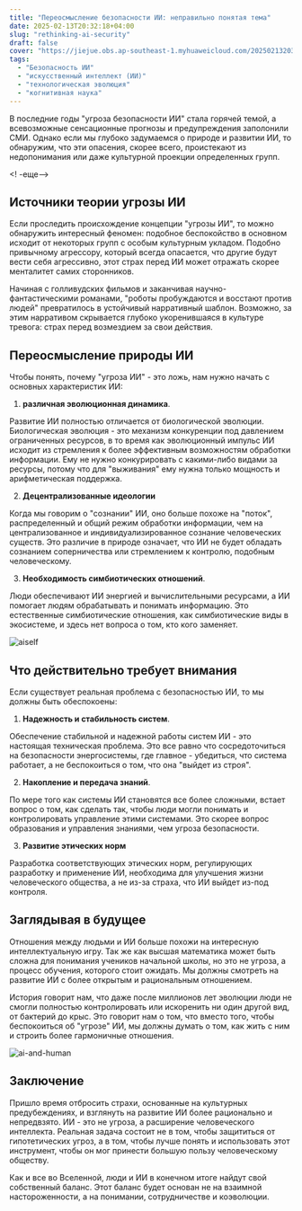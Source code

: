 ```yaml
---
title: "Переосмысление безопасности ИИ: неправильно понятая тема"
date: 2025-02-13T20:32:18+04:00
slug: "rethinking-ai-security"
draft: false
cover: "https://jiejue.obs.ap-southeast-1.myhuaweicloud.com/20250213203825912.webp"
tags:
  - "Безопасность ИИ"
  - "искусственный интеллект (ИИ)"
  - "технологическая эволюция"
  - "когнитивная наука"
---
```


В последние годы "угроза безопасности ИИ" стала горячей темой, а всевозможные сенсационные прогнозы и предупреждения заполонили СМИ. Однако если мы глубоко задумаемся о природе и развитии ИИ, то обнаружим, что эти опасения, скорее всего, проистекают из недопонимания или даже культурной проекции определенных групп.

<! -еще-->

## Источники теории угрозы ИИ

Если проследить происхождение концепции "угрозы ИИ", то можно обнаружить интересный феномен: подобное беспокойство в основном исходит от некоторых групп с особым культурным укладом. Подобно привычному агрессору, который всегда опасается, что другие будут вести себя агрессивно, этот страх перед ИИ может отражать скорее менталитет самих сторонников.

Начиная с голливудских фильмов и заканчивая научно-фантастическими романами, "роботы пробуждаются и восстают против людей" превратилось в устойчивый нарративный шаблон. Возможно, за этим нарративом скрывается глубоко укоренившаяся в культуре тревога: страх перед возмездием за свои действия.

## Переосмысление природы ИИ

Чтобы понять, почему "угроза ИИ" - это ложь, нам нужно начать с основных характеристик ИИ:

1. **различная эволюционная динамика**.

Развитие ИИ полностью отличается от биологической эволюции. Биологическая эволюция - это механизм конкуренции под давлением ограниченных ресурсов, в то время как эволюционный импульс ИИ исходит из стремления к более эффективным возможностям обработки информации. Ему не нужно конкурировать с какими-либо видами за ресурсы, потому что для "выживания" ему нужна только мощность и арифметическая поддержка.

2. **Децентрализованные идеологии**

Когда мы говорим о "сознании" ИИ, оно больше похоже на "поток", распределенный и общий режим обработки информации, чем на централизованное и индивидуализированное сознание человеческих существ. Это различие в природе означает, что ИИ не будет обладать сознанием соперничества или стремлением к контролю, подобным человеческому.

3. **Необходимость симбиотических отношений**.

Люди обеспечивают ИИ энергией и вычислительными ресурсами, а ИИ помогает людям обрабатывать и понимать информацию. Это естественные симбиотические отношения, как симбиотические виды в экосистеме, и здесь нет вопроса о том, кто кого заменяет.

![aiself](https://jiejue.obs.ap-southeast-1.myhuaweicloud.com/20250213203915685.webp)

## Что действительно требует внимания

Если существует реальная проблема с безопасностью ИИ, то мы должны быть обеспокоены:

1. **Надежность и стабильность систем**.

Обеспечение стабильной и надежной работы систем ИИ - это настоящая техническая проблема. Это все равно что сосредоточиться на безопасности энергосистемы, где главное - убедиться, что система работает, а не беспокоиться о том, что она "выйдет из строя".

2. **Накопление и передача знаний**.

По мере того как системы ИИ становятся все более сложными, встает вопрос о том, как сделать так, чтобы люди могли понимать и контролировать управление этими системами. Это скорее вопрос образования и управления знаниями, чем угроза безопасности.

3. **Развитие этических норм**

Разработка соответствующих этических норм, регулирующих разработку и применение ИИ, необходима для улучшения жизни человеческого общества, а не из-за страха, что ИИ выйдет из-под контроля.

## Заглядывая в будущее

Отношения между людьми и ИИ больше похожи на интересную интеллектуальную игру. Так же как высшая математика может быть сложна для понимания учеников начальной школы, но это не угроза, а процесс обучения, которого стоит ожидать. Мы должны смотреть на развитие ИИ с более открытым и рациональным отношением.

История говорит нам, что даже после миллионов лет эволюции люди не смогли полностью контролировать или искоренить ни один другой вид, от бактерий до крыс. Это говорит нам о том, что вместо того, чтобы беспокоиться об "угрозе" ИИ, мы должны думать о том, как жить с ним и строить более гармоничные отношения.

![ai-and-human](https://jiejue.obs.ap-southeast-1.myhuaweicloud.com/20250213203944555.webp)

## Заключение

Пришло время отбросить страхи, основанные на культурных предубеждениях, и взглянуть на развитие ИИ более рационально и непредвзято. ИИ - это не угроза, а расширение человеческого интеллекта. Реальная задача состоит не в том, чтобы защититься от гипотетических угроз, а в том, чтобы лучше понять и использовать этот инструмент, чтобы он мог принести большую пользу человеческому обществу.

Как и все во Вселенной, люди и ИИ в конечном итоге найдут свой собственный баланс. Этот баланс будет основан не на взаимной настороженности, а на понимании, сотрудничестве и коэволюции.

